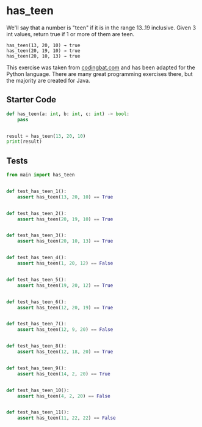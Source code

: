 # has_teen





We'll say that a number is "teen" if it is in the range 13..19 inclusive. Given 3 int values, return true if 1 or more of them are teen.

```
has_teen(13, 20, 10) → true
has_teen(20, 19, 10) → true
has_teen(20, 10, 13) → true
```

This exercise was taken from [codingbat.com](https://codingbat.com/prob/p178986) and has been adapted for the Python language. There are many great programming exercises there, but the majority are created for Java.

## Starter Code
```python
def has_teen(a: int, b: int, c: int) -> bool:
    pass


result = has_teen(13, 20, 10)
print(result)
```

## Tests
```python
from main import has_teen


def test_has_teen_1():
    assert has_teen(13, 20, 10) == True


def test_has_teen_2():
    assert has_teen(20, 19, 10) == True


def test_has_teen_3():
    assert has_teen(20, 10, 13) == True


def test_has_teen_4():
    assert has_teen(1, 20, 12) == False


def test_has_teen_5():
    assert has_teen(19, 20, 12) == True


def test_has_teen_6():
    assert has_teen(12, 20, 19) == True


def test_has_teen_7():
    assert has_teen(12, 9, 20) == False


def test_has_teen_8():
    assert has_teen(12, 18, 20) == True


def test_has_teen_9():
    assert has_teen(14, 2, 20) == True


def test_has_teen_10():
    assert has_teen(4, 2, 20) == False


def test_has_teen_11():
    assert has_teen(11, 22, 22) == False
```
